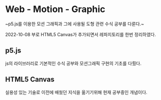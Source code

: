 # Web - Motion - Graphic
~p5.js를 이용한 모션 그래픽과 그에 사용될 도형 관련 수식 공부를 다룬다.~
<p>2022-10-08 부로 HTML5 Canvas가 추가되면서 레파지토리를 한번 정리하였다.</p>

## p5.js
js의 라이브러리로 기본적인 수식 공부와 모션그래픽 구현의 기초를 다뤘다.

## HTML5 Canvas
실용성 있는 기술로 이전에 배웠던 지식을 옮기기위해 현재 공부중인 개념이다.
